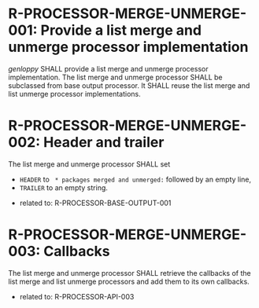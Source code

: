 # R-PROCESSOR-MERGE-UNMERGE-001: Provide a list merge and unmerge processor implementation #
*genloppy* SHALL provide a list merge and unmerge processor implementation.
The list merge and unmerge processor SHALL be subclassed from base output processor.
It SHALL reuse the list merge and list unmerge processor implementations.

# R-PROCESSOR-MERGE-UNMERGE-002: Header and trailer #
The list merge and unmerge processor SHALL set
-   `HEADER` to ` * packages merged and unmerged:` followed by an empty line,
-   `TRAILER` to an empty string.

*   related to: R-PROCESSOR-BASE-OUTPUT-001

# R-PROCESSOR-MERGE-UNMERGE-003: Callbacks #
The list merge and unmerge processor SHALL retrieve the callbacks of the list merge and list unmerge processors and add them to its own callbacks.

*   related to: R-PROCESSOR-API-003
